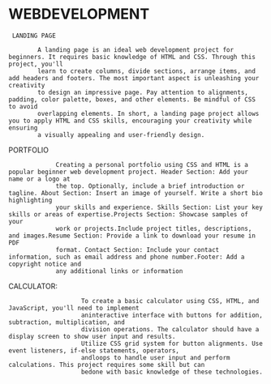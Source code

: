 # WEBDEVELOPMENT
     LANDING PAGE
           
            A landing page is an ideal web development project for beginners. It requires basic knowledge of HTML and CSS. Through this project, you'll 
            learn to create columns, divide sections, arrange items, and add headers and footers. The most important aspect is unleashing your creativity 
            to design an impressive page. Pay attention to alignments, padding, color palette, boxes, and other elements. Be mindful of CSS to avoid 
            overlapping elements. In short, a landing page project allows you to apply HTML and CSS skills, encouraging your creativity while ensuring 
            a visually appealing and user-friendly design.


PORTFOLIO 
       
                 Creating a personal portfolio using CSS and HTML is a popular beginner web development project. Header Section: Add your name or a logo at
                 the top. Optionally, include a brief introduction or tagline. About Section: Insert an image of yourself. Write a short bio highlighting 
                 your skills and experience. Skills Section: List your key skills or areas of expertise.Projects Section: Showcase samples of your 
                 work or projects.Include project titles, descriptions, and images.Resume Section: Provide a link to download your resume in PDF 
                 format. Contact Section: Include your contact information, such as email address and phone number.Footer: Add a copyright notice and 
                 any additional links or information

CALCULATOR:
                       
                        To create a basic calculator using CSS, HTML, and JavaScript, you'll need to implement
                        aninteractive interface with buttons for addition, subtraction, multiplication, and 
                        division operations. The calculator should have a display screen to show user input and results.
                        Utilize CSS grid system for button alignments. Use event listeners, if-else statements, operators, 
                        andloops to handle user input and perform calculations. This project requires some skill but can 
                        bedone with basic knowledge of these technologies.
